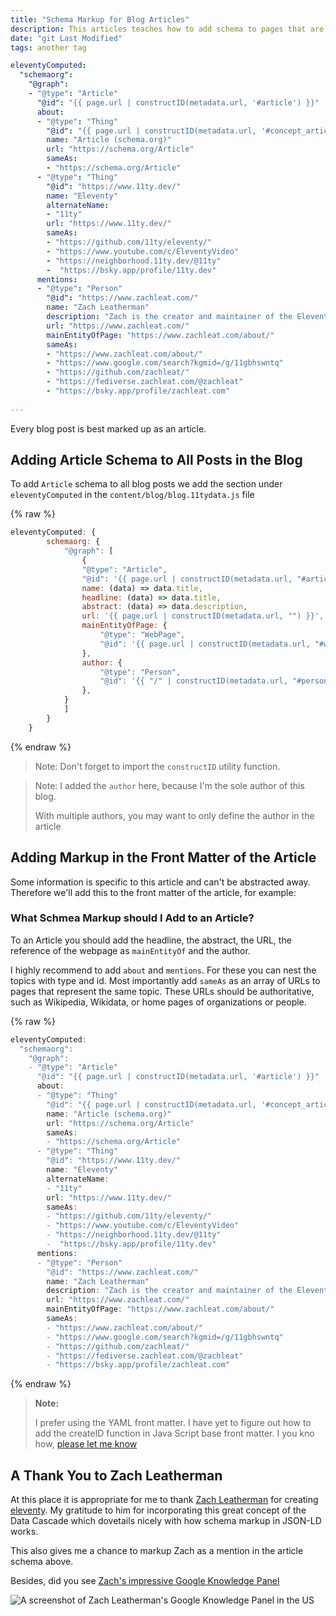 ```yaml
---
title: "Schema Markup for Blog Articles"
description: This articles teaches how to add schema to pages that are articles such as in a blog.
date: "git Last Modified"
tags: another tag

eleventyComputed:
  "schemaorg": 
    "@graph":
    - "@type": "Article"
      "@id": "{{ page.url | constructID(metadata.url, '#article') }}"
      about:
      - "@type": "Thing"
        "@id": "{{ page.url | constructID(metadata.url, '#concept_article_schema') }}"
        name: "Article (schema.org)"
        url: "https://schema.org/Article"
        sameAs:
        - "https://schema.org/Article"
      - "@type": "Thing"
        "@id": "https://www.11ty.dev/"
        name: "Eleventy"
        alternateName:
        - "11ty"
        url: "https://www.11ty.dev/"
        sameAs: 
        - "https://github.com/11ty/eleventy/"
        - "https://www.youtube.com/c/EleventyVideo"
        - "https://neighborhood.11ty.dev/@11ty"
        -  "https://bsky.app/profile/11ty.dev"
      mentions:
      - "@type": "Person"
        "@id": "https://www.zachleat.com/"
        name: "Zach Leatherman"
        description: "Zach is the creator and maintainer of the Eleventy (11ty) static site generator"
        url: "https://www.zachleat.com/"
        mainEntityOfPage: "https://www.zachleat.com/about/"
        sameAs:
        - "https://www.zachleat.com/about/"
        - "https://www.google.com/search?kgmid=/g/11gbhswntq"
        - "https://github.com/zachleat/"
        - "https://fediverse.zachleat.com/@zachleat"
        - "https://bsky.app/profile/zachleat.com"
      
---
```


Every blog post is best marked up as an article.

## Adding Article Schema to All Posts in the Blog

To add `Article` schema to all blog posts we add the section under `eleventyComputed` in the `content/blog/blog.11tydata.js` file

{% raw %}
```js
eleventyComputed: {
		schemaorg: {
			"@graph": [
				{
				"@type": "Article",
				"@id": '{{ page.url | constructID(metadata.url, "#article") }}',
				name: (data) => data.title,
				headline: (data) => data.title,
				abstract: (data) => data.description,
				url: '{{ page.url | constructID(metadata.url, "") }}',
				mainEntityOfPage: {
					"@type": "WebPage",
					"@id": '{{ page.url | constructID(metadata.url, "#webpage") }}',
				},
				author: {
					"@type": "Person",
					"@id": '{{ "/" | constructID(metadata.url, "#person_kaj_kandler") }}'
				},
			}
			]
		}
	}
```
{% endraw %}

> Note: Don't forget to import the `constructID` utility function.

> Note: I added the `author` here, because I'm the sole author of this blog.
>
> With multiple authors, you may want to only define the author in the article

## Adding Markup in the Front Matter of the Article

Some information is specific to this article and can't be abstracted away. Therefore we'll add this to the front matter of the article, for example:

### What Schmea Markup should I Add to an Article?

To an Article you should add the headline, the abstract, the URL, the reference of the webpage as `mainEntityOf` and the author.

I highly recommend to add `about` and `mentions`. For these you can nest the topics with type and id. Most importantly add `sameAs` as an array of URLs to pages that represent the same topic. These URLs should be authoritative, such as Wikipedia, Wikidata, or home pages of organizations or people.

{% raw %}
```js
eleventyComputed:
  "schemaorg": 
    "@graph":
    - "@type": "Article"
      "@id": "{{ page.url | constructID(metadata.url, '#article') }}"
      about:
      - "@type": "Thing"
        "@id": "{{ page.url | constructID(metadata.url, '#concept_article_schema') }}"
        name: "Article (schema.org)"
        url: "https://schema.org/Article"
        sameAs:
        - "https://schema.org/Article"
      - "@type": "Thing"
        "@id": "https://www.11ty.dev/"
        name: "Eleventy"
        alternateName:
        - "11ty"
        url: "https://www.11ty.dev/"
        sameAs: 
        - "https://github.com/11ty/eleventy/"
        - "https://www.youtube.com/c/EleventyVideo"
        - "https://neighborhood.11ty.dev/@11ty"
        -  "https://bsky.app/profile/11ty.dev"
      mentions:
      - "@type": "Person"
        "@id": "https://www.zachleat.com/"
        name: "Zach Leatherman"
        description: "Zach is the creator and maintainer of the Eleventy (11ty) static site generator"
        url: "https://www.zachleat.com/"
        mainEntityOfPage: "https://www.zachleat.com/about/"
        sameAs:
        - "https://www.zachleat.com/about/"
        - "https://www.google.com/search?kgmid=/g/11gbhswntq"
        - "https://github.com/zachleat/"
        - "https://fediverse.zachleat.com/@zachleat"
        - "https://bsky.app/profile/zachleat.com"
```
{% endraw %}

> **Note:** 
> 
>  I prefer using the YAML front matter. I have yet to figure out how to add the createID function in Java Script base front matter. I you kno how, [please let me know](https://bsky.app/profile/kajkandler.bsky.social)

## A Thank You to Zach Leatherman

At this place it is appropriate for me to thank [Zach Leatherman](https://www.zachleat.com/) for creating [eleventy](https://github.com/11ty/eleventy/). My gratitude to him for incorporating this great concept of the Data Cascade which dovetails nicely with how schema markup in JSON-LD works.

This also gives me a chance to markup Zach as a mention in the article schema above.

Besides, did you see [Zach's impressive Google Knowledge Panel](https://www.google.com/search?kgmid=/g/11gbhswntq&hl=en&gl=US)

![A screenshot of Zach Leatherman's Google Knowledge Panel in the US](./20250605Zach_Leatherman_g_11gbhswntq(Hi%20Res%20Screenshot).png)
